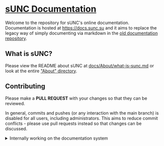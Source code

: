 # [sUNC Documentation](https://docs.sunc.su)

Welcome to the repository for sUNC's online documentation.
Documentation is hosted at <https://docs.sunc.su> and it aims to replace the legacy way of simply documenting via markdown in the [old documentation repository](https://github.com/sUNC-Utilities/Global-Functions-Documentation).

## What is sUNC?
Please view the README about sUNC at [docs/About/what-is-sunc.md](./docs/About/what-is-sunc.md) or look at the entire ["About" directory](./docs/About/).

## Contributing

Please make a **PULL REQUEST** with your changes so that they can be reviewed.

In general, commits and pushes (or any interaction with the main branch) is disabled for all users, including administrators. This aims to reduce commit conflicts - please use pull requests instead so that changes can be discussed.

<details>
<summary>Internally working on the documentation system</summary>


If internally working on the actual documentation **platform** itself (although your changes will be thoroughly reviewed and unfortunately declined), please use a Python Virtual Environment (venv).

```sh
python3 -m venv .venv
```
  
</details>
